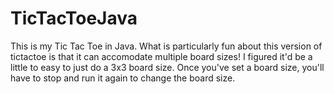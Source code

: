 # TicTacToeJava
This is my Tic Tac Toe in Java.
What is particularly fun about this version of tictactoe is that it can accomodate multiple board sizes! 
I figured it'd be a little to easy to just do a 3x3 board size.
Once you've set a board size, you'll have to stop and run it again to change the board size. 
